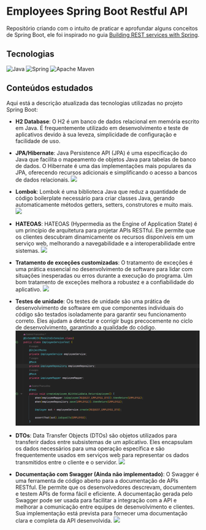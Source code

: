 # Employees Spring Boot Restful API

Repositório criando com o intuito de praticar e aprofundar alguns conceitos de Spring Boot, ele foi inspirado no guia [Building REST services with Spring](https://spring.io/guides/tutorials/rest/).

## Tecnologias

![Java](https://img.shields.io/badge/java-%23ED8B00.svg?style=for-the-badge&logo=openjdk&logoColor=white)
![Spring](https://img.shields.io/badge/spring-%236DB33F.svg?style=for-the-badge&logo=spring&logoColor=white)
![Apache Maven](https://img.shields.io/badge/Apache%20Maven-C71A36?style=for-the-badge&logo=Apache%20Maven&logoColor=white)

## Conteúdos estudados

Aqui está a descrição atualizada das tecnologias utilizadas no projeto Spring Boot:

- **H2 Database**: O H2 é um banco de dados relacional em memória escrito em Java. É frequentemente utilizado em desenvolvimento e teste de aplicativos devido à sua leveza, simplicidade de configuração e facilidade de uso.


- **JPA/Hibernate**: Java Persistence API (JPA) é uma especificação do Java que facilita o mapeamento de objetos Java para tabelas de banco de dados. O Hibernate é uma das implementações mais populares da JPA, oferecendo recursos adicionais e simplificando o acesso a bancos de dados relacionais.
![](https://miro.medium.com/v2/resize:fit:1400/1*bUVgpAByzqRlxT_IwuKREg.png)


- **Lombok**: Lombok é uma biblioteca Java que reduz a quantidade de código boilerplate necessário para criar classes Java, gerando automaticamente métodos getters, setters, construtores e muito mais.
![](https://i.stack.imgur.com/H6u2i.png)


- **HATEOAS**: HATEOAS (Hypermedia as the Engine of Application State) é um princípio de arquitetura para projetar APIs RESTful. Ele permite que os clientes descubram dinamicamente os recursos disponíveis em um serviço web, melhorando a navegabilidade e a interoperabilidade entre sistemas.
![](https://grapeup.com/wp-content/uploads/2022/06/ABAW_2.webp)


- **Tratamento de exceções customizadas**: O tratamento de exceções é uma prática essencial no desenvolvimento de software para lidar com situações inesperadas ou erros durante a execução do programa. Um bom tratamento de exceções melhora a robustez e a confiabilidade do aplicativo.
![](https://miro.medium.com/v2/resize:fit:1358/1*CzoJBW4aL6y6zIo9NQpL6A.png)


- **Testes de unidade**: Os testes de unidade são uma prática de desenvolvimento de software em que componentes individuais do código são testados isoladamente para garantir seu funcionamento correto. Eles ajudam a detectar e corrigir bugs precocemente no ciclo de desenvolvimento, garantindo a qualidade do código.
![](img/unit-tests-readme.png)


- **DTOs**: Data Transfer Objects (DTOs) são objetos utilizados para transferir dados entre subsistemas de um aplicativo. Eles encapsulam os dados necessários para uma operação específica e são frequentemente usados em serviços web para representar os dados transmitidos entre o cliente e o servidor.
![](https://www.baeldung.com/wp-content/uploads/2021/08/layers-4.svg)


- **Documentação com Swagger (Ainda não implementado)**: O Swagger é uma ferramenta de código aberto para a documentação de APIs RESTful. Ele permite que os desenvolvedores descrevam, documentem e testem APIs de forma fácil e eficiente. A documentação gerada pelo Swagger pode ser usada para facilitar a integração com a API e melhorar a comunicação entre equipes de desenvolvimento e clientes. Sua implementação está prevista para fornecer uma documentação clara e completa da API desenvolvida.
![](https://www.baeldung.com/wp-content/uploads/2019/11/1-swagger-ui.png)